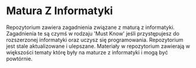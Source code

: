 # Matura Z Informatyki
Repozytorium zawiera zagadnienia związane z maturą z informatyki. Zagadnienia te są czymś w rodzaju 'Must Know' jeśli przystępujesz do rozszerzonej informatyki oraz uczysz się programowania. Repozytorium jest stale aktualizowane i ulepszane. Materiały w repozytorium zawierają w większości tematy którę były na maturze z informatyki i mogą być powtórnie.
